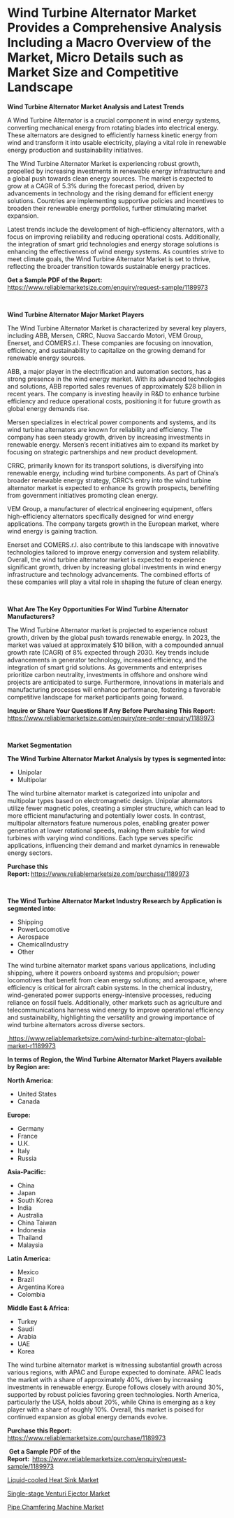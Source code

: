 <p><h1>Wind Turbine Alternator Market Provides a Comprehensive Analysis Including a Macro Overview of the Market, Micro Details such as Market Size and Competitive Landscape</h1></p><p><strong>Wind Turbine Alternator Market Analysis and Latest Trends</strong></p>
<p><p>A Wind Turbine Alternator is a crucial component in wind energy systems, converting mechanical energy from rotating blades into electrical energy. These alternators are designed to efficiently harness kinetic energy from wind and transform it into usable electricity, playing a vital role in renewable energy production and sustainability initiatives.</p><p>The Wind Turbine Alternator Market is experiencing robust growth, propelled by increasing investments in renewable energy infrastructure and a global push towards clean energy sources. The market is expected to grow at a CAGR of 5.3% during the forecast period, driven by advancements in technology and the rising demand for efficient energy solutions. Countries are implementing supportive policies and incentives to broaden their renewable energy portfolios, further stimulating market expansion.</p><p>Latest trends include the development of high-efficiency alternators, with a focus on improving reliability and reducing operational costs. Additionally, the integration of smart grid technologies and energy storage solutions is enhancing the effectiveness of wind energy systems. As countries strive to meet climate goals, the Wind Turbine Alternator Market is set to thrive, reflecting the broader transition towards sustainable energy practices.</p></p>
<p><strong>Get a Sample PDF of the Report:&nbsp;</strong> <a href="https://www.reliablemarketsize.com/enquiry/request-sample/1189973?utm_campaign=1932&utm_medium=2&utm_source=Github&utm_content=ia&utm_term=30032025&utm_id=wind-turbine-alternator">https://www.reliablemarketsize.com/enquiry/request-sample/1189973</a></p>
<p>&nbsp;</p>
<p><strong>Wind Turbine Alternator Major Market Players</strong></p>
<p><p>The Wind Turbine Alternator Market is characterized by several key players, including ABB, Mersen, CRRC, Nuova Saccardo Motori, VEM Group, Enerset, and COMERS.r.l. These companies are focusing on innovation, efficiency, and sustainability to capitalize on the growing demand for renewable energy sources.</p><p>ABB, a major player in the electrification and automation sectors, has a strong presence in the wind energy market. With its advanced technologies and solutions, ABB reported sales revenues of approximately $28 billion in recent years. The company is investing heavily in R&D to enhance turbine efficiency and reduce operational costs, positioning it for future growth as global energy demands rise.</p><p>Mersen specializes in electrical power components and systems, and its wind turbine alternators are known for reliability and efficiency. The company has seen steady growth, driven by increasing investments in renewable energy. Mersen’s recent initiatives aim to expand its market by focusing on strategic partnerships and new product development.</p><p>CRRC, primarily known for its transport solutions, is diversifying into renewable energy, including wind turbine components. As part of China’s broader renewable energy strategy, CRRC’s entry into the wind turbine alternator market is expected to enhance its growth prospects, benefiting from government initiatives promoting clean energy.</p><p>VEM Group, a manufacturer of electrical engineering equipment, offers high-efficiency alternators specifically designed for wind energy applications. The company targets growth in the European market, where wind energy is gaining traction.</p><p>Enerset and COMERS.r.l. also contribute to this landscape with innovative technologies tailored to improve energy conversion and system reliability. Overall, the wind turbine alternator market is expected to experience significant growth, driven by increasing global investments in wind energy infrastructure and technology advancements. The combined efforts of these companies will play a vital role in shaping the future of clean energy.</p></p>
<p>&nbsp;</p>
<p><strong>What Are The Key Opportunities For Wind Turbine Alternator Manufacturers?</strong></p>
<p><p>The Wind Turbine Alternator market is projected to experience robust growth, driven by the global push towards renewable energy. In 2023, the market was valued at approximately $10 billion, with a compounded annual growth rate (CAGR) of 8% expected through 2030. Key trends include advancements in generator technology, increased efficiency, and the integration of smart grid solutions. As governments and enterprises prioritize carbon neutrality, investments in offshore and onshore wind projects are anticipated to surge. Furthermore, innovations in materials and manufacturing processes will enhance performance, fostering a favorable competitive landscape for market participants going forward.</p></p>
<p><strong>Inquire or Share Your Questions If Any Before Purchasing This Report:</strong> <a href="https://www.reliablemarketsize.com/enquiry/pre-order-enquiry/1189973?utm_campaign=1932&utm_medium=2&utm_source=Github&utm_content=ia&utm_term=30032025&utm_id=wind-turbine-alternator">https://www.reliablemarketsize.com/enquiry/pre-order-enquiry/1189973</a></p>
<p>&nbsp;</p>
<p><strong>Market Segmentation</strong></p>
<p><strong>The Wind Turbine Alternator Market Analysis by types is segmented into:</strong></p>
<p><ul><li>Unipolar</li><li>Multipolar</li></ul></p>
<p><p>The wind turbine alternator market is categorized into unipolar and multipolar types based on electromagnetic design. Unipolar alternators utilize fewer magnetic poles, creating a simpler structure, which can lead to more efficient manufacturing and potentially lower costs. In contrast, multipolar alternators feature numerous poles, enabling greater power generation at lower rotational speeds, making them suitable for wind turbines with varying wind conditions. Each type serves specific applications, influencing their demand and market dynamics in renewable energy sectors.</p></p>
<p><strong>Purchase this Report:&nbsp;</strong><a href="https://www.reliablemarketsize.com/purchase/1189973?utm_campaign=1932&utm_medium=2&utm_source=Github&utm_content=ia&utm_term=30032025&utm_id=wind-turbine-alternator">https://www.reliablemarketsize.com/purchase/1189973</a></p>
<p>&nbsp;</p>
<p><strong>The Wind Turbine Alternator Market Industry Research by Application is segmented into:</strong></p>
<p><ul><li>Shipping</li><li>PowerLocomotive</li><li>Aerospace</li><li>ChemicalIndustry</li><li>Other</li></ul></p>
<p><p>The wind turbine alternator market spans various applications, including shipping, where it powers onboard systems and propulsion; power locomotives that benefit from clean energy solutions; and aerospace, where efficiency is critical for aircraft cabin systems. In the chemical industry, wind-generated power supports energy-intensive processes, reducing reliance on fossil fuels. Additionally, other markets such as agriculture and telecommunications harness wind energy to improve operational efficiency and sustainability, highlighting the versatility and growing importance of wind turbine alternators across diverse sectors.</p></p>
<p><a href="https://www.reliablemarketsize.com/wind-turbine-alternator-global-market-r1189973?utm_campaign=1932&utm_medium=2&utm_source=Github&utm_content=ia&utm_term=30032025&utm_id=wind-turbine-alternator">&nbsp;https://www.reliablemarketsize.com/wind-turbine-alternator-global-market-r1189973</a></p>
<p><strong>In terms of Region, the Wind Turbine Alternator Market Players available by Region are:</strong></p>
<p>
    <p> <strong> North America: </strong>
        <ul>
            <li>United States</li>
            <li>Canada</li>
        </ul>
        </p> 
    <p> <strong> Europe: </strong>
        <ul>
            <li>Germany</li>
            <li>France</li>
            <li>U.K.</li>
            <li>Italy</li>
            <li>Russia</li>
        </ul>
        </p> 
    <p> <strong> Asia-Pacific: </strong>
        <ul>
            <li>China</li>
            <li>Japan</li>
            <li>South Korea</li>
            <li>India</li>
            <li>Australia</li>
            <li>China Taiwan</li>
            <li>Indonesia</li>
            <li>Thailand</li>
            <li>Malaysia</li>
        </ul>
        </p> 
    <p> <strong> Latin America: </strong>
        <ul>
            <li>Mexico</li>
            <li>Brazil</li>
            <li>Argentina Korea</li>
            <li>Colombia</li>
        </ul>
        </p> 
    <p> <strong> Middle East & Africa: </strong>
        <ul>
            <li>Turkey</li>
            <li>Saudi</li>
            <li>Arabia</li>
            <li>UAE</li>
            <li>Korea</li>
        </ul>
    </p>
    </p>
<p><p>The wind turbine alternator market is witnessing substantial growth across various regions, with APAC and Europe expected to dominate. APAC leads the market with a share of approximately 40%, driven by increasing investments in renewable energy. Europe follows closely with around 30%, supported by robust policies favoring green technologies. North America, particularly the USA, holds about 20%, while China is emerging as a key player with a share of roughly 10%. Overall, this market is poised for continued expansion as global energy demands evolve.</p></p>
<p><strong>Purchase this Report: </strong><a href="https://www.reliablemarketsize.com/purchase/1189973?utm_campaign=1932&utm_medium=2&utm_source=Github&utm_content=ia&utm_term=30032025&utm_id=wind-turbine-alternator">https://www.reliablemarketsize.com/purchase/1189973</a></p>
<p>&nbsp;<strong>Get a Sample PDF of the Report:&nbsp;&nbsp;</strong><a href="https://www.reliablemarketsize.com/enquiry/request-sample/1189973?utm_campaign=1932&utm_medium=2&utm_source=Github&utm_content=ia&utm_term=30032025&utm_id=wind-turbine-alternator">https://www.reliablemarketsize.com/enquiry/request-sample/1189973</a></p>
<p><strong></strong></p>
<p><p><a href="https://github.com/fahieraudau9/Market-Research-Report-List-1/blob/main/liquid-cooled-heat-sink-market.md?utm_campaign=1932&utm_medium=2&utm_source=Github&utm_content=ia&utm_term=30032025&utm_id=wind-turbine-alternator">Liquid-cooled Heat Sink Market</a></p><p><a href="https://github.com/maikefelanc3/Market-Research-Report-List-1/blob/main/single-stage-venturi-ejector-market.md?utm_campaign=1932&utm_medium=2&utm_source=Github&utm_content=ia&utm_term=30032025&utm_id=wind-turbine-alternator">Single-stage Venturi Ejector Market</a></p><p><a href="https://github.com/vimar16th/Market-Research-Report-List-7/blob/main/pipe-chamfering-machine-market.md?utm_campaign=1932&utm_medium=2&utm_source=Github&utm_content=ia&utm_term=30032025&utm_id=wind-turbine-alternator">Pipe Chamfering Machine Market</a></p></p>